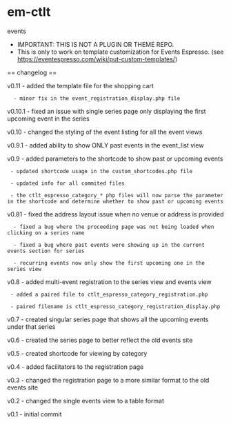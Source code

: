 em-ctlt
=======

events

* IMPORTANT: THIS IS NOT A PLUGIN OR THEME REPO. 
* This is only to work on template customization for Events Espresso. (see https://eventespresso.com/wiki/put-custom-templates/)

== changelog ==

v0.11 - added the template file for the shopping cart
      
      - minor fix in the event_registration_display.php file

v0.10.1 - fixed an issue with single series page only displaying the first upcoming event in the series

v0.10 - changed the styling of the event listing for all the event views

v0.9.1 - added ability to show ONLY past events in the event_list view

v0.9 - added parameters to the shortcode to show past or upcoming events
     
     - updated shortcode usage in the custom_shortcodes.php file
     
     - updated info for all commited files
     
     - the ctlt_espresso_category_* php files will now parse the parameter in the shortcode and determine whether to show past or upcoming events

v0.81 - fixed the address layout issue when no venue or address is provided
     
      - fixed a bug where the proceeding page was not being loaded when clicking on a series name
     
      - fixed a bug where past events were showing up in the current events section for series
     
      - recurring events now only show the first upcoming one in the series view

v0.8 - added multi-event registration to the series view and events view
     
     - added a paired file to ctlt_espresso_category_registration.php
     
     - paired filename is ctlt_espresso_category_registration_display.php

v0.7 - created singular series page that shows all the upcoming events under that series

v0.6 - created the series page to better reflect the old events site

v0.5 - created shortcode for viewing by category

v0.4 - added facilitators to the registration page

v0.3 - changed the registration page to a more similar format to the old events site

v0.2 - changed the single events view to a table format

v0.1 - initial commit
